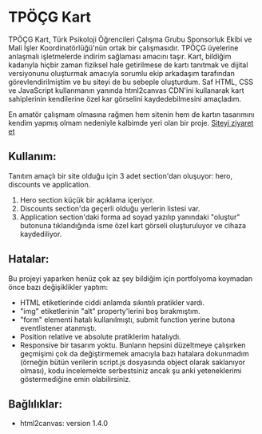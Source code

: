# TPÖÇG Kart 
TPÖÇG Kart, Türk Psikoloji Öğrencileri Çalışma Grubu Sponsorluk Ekibi ve Mali İşler Koordinatörlüğü'nün ortak bir çalışmasıdır. TPÖÇG üyelerine anlaşmalı işletmelerde indirim sağlaması amacını taşır. 
Kart, bildiğim kadarıyla hiçbir zaman fiziksel hale getirilmese de kartı tanıtmak ve dijital versiyonunu oluşturmak amacıyla sorumlu ekip arkadaşım tarafından görevlendirilmiştim ve bu siteyi de bu sebeple oluşturdum. 
Saf HTML, CSS ve JavaScript kullanmanın yanında html2canvas CDN'ini kullanarak kart sahiplerinin kendilerine özel kar görselini kaydedebilmesini amaçladım. 

En amatör çalışmam olmasına rağmen hem sitenin hem de kartın tasarımını kendim yapmış olmam nedeniyle kalbimde yeri olan bir proje. 
[Siteyi ziyaret et](https://ozanarslan2424.github.io/tpocgkart/)

## Kullanım: 
Tanıtım amaçlı bir site olduğu için 3 adet section'dan oluşuyor: hero, discounts ve application. 
1. Hero section küçük bir açıklama içeriyor. 
2. Discounts section'da geçerli olduğu yerlerin listesi var. 
3. Application section'daki forma ad soyad yazılıp yanındaki "oluştur" butonuna tıklandığında isme özel kart görseli oluşturuluyor ve cihaza kaydediliyor. 

## Hatalar: 
Bu projeyi yaparken henüz çok az şey bildiğim için portfolyoma koymadan önce bazı değişiklikler yaptım: 
- HTML etiketlerinde ciddi anlamda sıkıntılı pratikler vardı. 
- "img" etiketlerinin "alt" property'lerini boş bırakmıştım. 
- "form" elementi hatalı kullanılmıştı, submit function yerine butona eventlistener atanmıştı. 
- Position relative ve absolute pratiklerim hatalıydı. 
- Responsive bir tasarım yoktu. 
Bunların hepsini düzeltmeye çalışırken geçmişimi çok da değiştirmemek amacıyla bazı hatalara dokunmadım (örneğin bütün verilerin script.js dosyasında object olarak saklanıyor olması), kodu incelemekte serbestsiniz ancak şu anki yeteneklerimi göstermediğine emin olabilirsiniz. 

## Bağlılıklar: 
- html2canvas: version 1.4.0